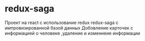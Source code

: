 # redux-saga
Проект на react c использование redux redux-saga с импровизированной базой данных
Добовление карточек с информацией о человеке ,удаление и изменнеие информации
